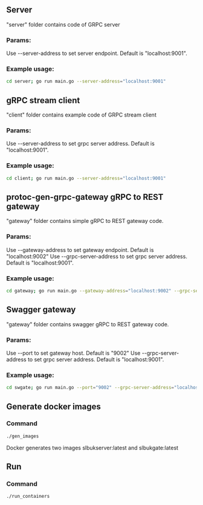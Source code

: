 ## Server
"server" folder contains code of GRPC server 

### Params:
Use --server-address to set server endpoint. Default is "localhost:9001".

### Example usage:
```bash
cd server; go run main.go --server-address="localhost:9001"
```

## gRPC stream client
"client" folder contains example code of GRPC stream client

### Params:
Use --server-address to set grpc server address. Default is "localhost:9001".

### Example usage:
```bash
cd client; go run main.go --server-address="localhost:9001"
```

## protoc-gen-grpc-gateway gRPC to REST gateway
"gateway" folder contains simple gRPC to REST gateway code.

### Params:
Use --gateway-address to set gateway endpoint. Default is "localhost:9002"
Use --grpc-server-address to set grpc server address. Default is "localhost:9001".

### Example usage:
```bash
cd gateway; go run main.go --gateway-address="localhost:9002" --grpc-server-address="localhost:9001"
```

## Swagger gateway
"gateway" folder contains swagger gRPC to REST gateway code.

### Params:
Use --port to set gateway host. Default is "9002"
Use --grpc-server-address to set grpc server address. Default is "localhost:9001".

### Example usage:
```bash
cd swgate; go run main.go --port="9002" --grpc-server-address="localhost:9001"
```

## Generate docker images
### Command
```bash
./gen_images
```
Docker generates two images slbukserver:latest and slbukgate:latest

## Run
### Command
```bash
./run_containers
```